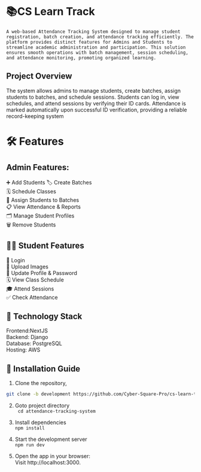 # 📚CS Learn Track

    A web-based Attendance Tracking System designed to manage student registration, batch creation, and attendance tracking efficiently. The platform provides distinct features for Admins and Students to streamline academic administration and participation. This solution ensures smooth operations with batch management, session scheduling, and attendance monitoring, promoting organized learning.

## Project Overview
   The system allows admins to manage students, create batches, assign students to batches, and schedule sessions. Students can log in, view schedules, and attend sessions by verifying their ID cards. Attendance is marked automatically upon successful ID verification, providing a reliable record-keeping system

# 🛠️ Features
## Admin Features:
➕ Add Students
🏷️ Create Batches  
🗓️ Schedule Classes    
👥 Assign Students to Batches  
📋 View Attendance & Reports  
🗂️ Manage Student Profiles  
🗑️ Remove Students  

## 👨‍🎓 Student Features  
🔑 Login  
📸 Upload Images   
🔄 Update Profile & Password  
🗓️ View Class Schedule  
🎓 Attend Sessions  
✅ Check Attendance  

## 🚀 Technology Stack
Frontend:NextJS  
Backend: Django  
Database: PostgreSQL  
Hosting: AWS  

## 📝 Installation Guide

1. Clone the repository,    
   
```bash
git clone -b development https://github.com/Cyber-Square-Pro/cs-learn-track.git
```

2. Goto project directory    
   ``` cd attendance-tracking-system```

3. Install dependencies  
   ``` npm install ```  

4. Start the development server  
   ``` npm run dev ```  

4. Open the app in your browser:  
    Visit http://localhost:3000.  

